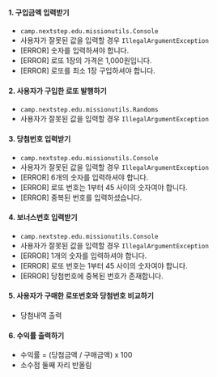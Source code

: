 #### 1. 구입금액 입력받기
- `camp.nextstep.edu.missionutils.Console`
- 사용자가 잘못된 값을 입력할 경우 `IllegalArgumentException`
- [ERROR] 숫자를 입력하셔야 합니다.
- [ERROR] 로또 1장의 가격은 1,000원입니다.
- [ERROR] 로또를 최소 1장 구입하셔야 합니다.

#### 2️. 사용자가 구입한 로또 발행하기
- `camp.nextstep.edu.missionutils.Randoms`
- 사용자가 잘못된 값을 입력할 경우 `IllegalArgumentException`

#### 3. 당첨번호 입력받기
- `camp.nextstep.edu.missionutils.Console`
- 사용자가 잘못된 값을 입력할 경우 `IllegalArgumentException`
- [ERROR] 6개의 숫자를 입력하셔야 합니다.
- [ERROR] 로또 번호는 1부터 45 사이의 숫자여야 합니다.
- [ERROR] 중복된 번호를 입력하셨습니다.

#### 4. 보너스번호 입력받기
- `camp.nextstep.edu.missionutils.Console`
- 사용자가 잘못된 값을 입력할 경우 `IllegalArgumentException`
- [ERROR] 1개의 숫자를 입력하셔야 합니다.
- [ERROR] 로또 번호는 1부터 45 사이의 숫자여야 합니다.
- [ERROR] 당첨번호에 중복된 번호가 존재합니다.

#### 5. 사용자가 구매한 로또번호와 당첨번호 비교하기
- 당첨내역 출력

#### 6. 수익률 출력하기
- 수익률 = (당첨금액 / 구매금액) x 100
- 소수점 둘째 자리 반올림
